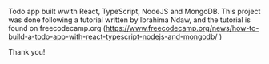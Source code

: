 Todo app built wwith React, TypeScript, NodeJS and MongoDB. This project was done following a tutorial
written by Ibrahima Ndaw, and the tutorial is found on freecodecamp.org (https://www.freecodecamp.org/news/how-to-build-a-todo-app-with-react-typescript-nodejs-and-mongodb/
)

Thank you!
